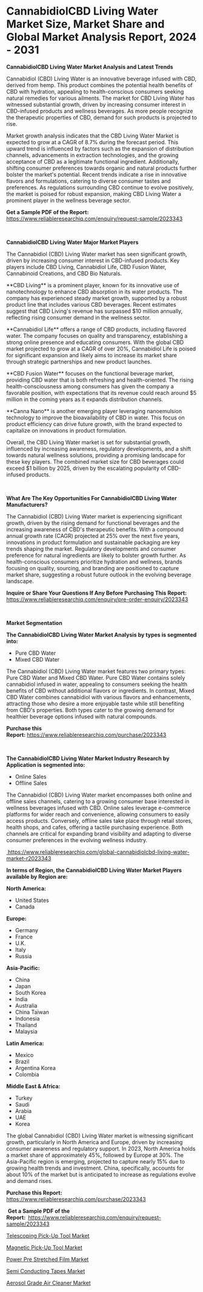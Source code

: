 <p><h1>CannabidiolCBD Living Water Market Size, Market Share and Global Market Analysis Report, 2024 - 2031</h1></p><p><strong>CannabidiolCBD Living Water Market Analysis and Latest Trends</strong></p>
<p><p>Cannabidiol (CBD) Living Water is an innovative beverage infused with CBD, derived from hemp. This product combines the potential health benefits of CBD with hydration, appealing to health-conscious consumers seeking natural remedies for various ailments. The market for CBD Living Water has witnessed substantial growth, driven by increasing consumer interest in CBD-infused products and wellness beverages. As more people recognize the therapeutic properties of CBD, demand for such products is projected to rise.</p><p>Market growth analysis indicates that the CBD Living Water Market is expected to grow at a CAGR of 8.7% during the forecast period. This upward trend is influenced by factors such as the expansion of distribution channels, advancements in extraction technologies, and the growing acceptance of CBD as a legitimate functional ingredient. Additionally, shifting consumer preferences towards organic and natural products further bolster the market's potential. Recent trends indicate a rise in innovative flavors and formulations, catering to diverse consumer tastes and preferences. As regulations surrounding CBD continue to evolve positively, the market is poised for robust expansion, making CBD Living Water a prominent player in the wellness beverage sector.</p></p>
<p><strong>Get a Sample PDF of the Report:&nbsp;</strong> <a href="https://www.reliableresearchiq.com/enquiry/request-sample/2023343?utm_campaign=1732&utm_medium=2&utm_source=Github&utm_content=ia&utm_term=28102024&utm_id=cannabidiolcbd-living-water">https://www.reliableresearchiq.com/enquiry/request-sample/2023343</a></p>
<p>&nbsp;</p>
<p><strong>CannabidiolCBD Living Water Major Market Players</strong></p>
<p><p>The Cannabidiol (CBD) Living Water market has seen significant growth, driven by increasing consumer interest in CBD-infused products. Key players include CBD Living, Cannabidiol Life, CBD Fusion Water, Cannabinoid Creations, and CBD Bio Naturals. </p><p>**CBD Living** is a prominent player, known for its innovative use of nanotechnology to enhance CBD absorption in its water products. The company has experienced steady market growth, supported by a robust product line that includes various CBD beverages. Recent estimates suggest that CBD Living's revenue has surpassed $10 million annually, reflecting rising consumer demand in the wellness sector.</p><p>**Cannabidiol Life** offers a range of CBD products, including flavored water. The company focuses on quality and transparency, establishing a strong online presence and educating consumers. With the global CBD market projected to grow at a CAGR of over 20%, Cannabidiol Life is poised for significant expansion and likely aims to increase its market share through strategic partnerships and new product launches.</p><p>**CBD Fusion Water** focuses on the functional beverage market, providing CBD water that is both refreshing and health-oriented. The rising health-consciousness among consumers has given the company a favorable position, with expectations that its revenue could reach around $5 million in the coming years as it expands distribution channels.</p><p>**Canna Nano** is another emerging player leveraging nanoemulsion technology to improve the bioavailability of CBD in water. This focus on product efficiency can drive future growth, with the brand expected to capitalize on innovations in product formulation.</p><p>Overall, the CBD Living Water market is set for substantial growth, influenced by increasing awareness, regulatory developments, and a shift towards natural wellness solutions, providing a promising landscape for these key players. The combined market size for CBD beverages could exceed $1 billion by 2025, driven by the escalating popularity of CBD-infused products.</p></p>
<p>&nbsp;</p>
<p><strong>What Are The Key Opportunities For CannabidiolCBD Living Water Manufacturers?</strong></p>
<p><p>The Cannabidiol (CBD) Living Water market is experiencing significant growth, driven by the rising demand for functional beverages and the increasing awareness of CBD's therapeutic benefits. With a compound annual growth rate (CAGR) projected at 25% over the next five years, innovations in product formulation and sustainable packaging are key trends shaping the market. Regulatory developments and consumer preference for natural ingredients are likely to bolster growth further. As health-conscious consumers prioritize hydration and wellness, brands focusing on quality, sourcing, and branding are positioned to capture market share, suggesting a robust future outlook in the evolving beverage landscape.</p></p>
<p><strong>Inquire or Share Your Questions If Any Before Purchasing This Report:</strong> <a href="https://www.reliableresearchiq.com/enquiry/pre-order-enquiry/2023343?utm_campaign=1732&utm_medium=2&utm_source=Github&utm_content=ia&utm_term=28102024&utm_id=cannabidiolcbd-living-water">https://www.reliableresearchiq.com/enquiry/pre-order-enquiry/2023343</a></p>
<p>&nbsp;</p>
<p><strong>Market Segmentation</strong></p>
<p><strong>The CannabidiolCBD Living Water Market Analysis by types is segmented into:</strong></p>
<p><ul><li>Pure CBD Water</li><li>Mixed CBD Water</li></ul></p>
<p><p>The Cannabidiol (CBD) Living Water market features two primary types: Pure CBD Water and Mixed CBD Water. Pure CBD Water contains solely cannabidiol infused in water, appealing to consumers seeking the health benefits of CBD without additional flavors or ingredients. In contrast, Mixed CBD Water combines cannabidiol with various flavors and enhancements, attracting those who desire a more enjoyable taste while still benefiting from CBD's properties. Both types cater to the growing demand for healthier beverage options infused with natural compounds.</p></p>
<p><strong>Purchase this Report:&nbsp;</strong><a href="https://www.reliableresearchiq.com/purchase/2023343?utm_campaign=1732&utm_medium=2&utm_source=Github&utm_content=ia&utm_term=28102024&utm_id=cannabidiolcbd-living-water">https://www.reliableresearchiq.com/purchase/2023343</a></p>
<p>&nbsp;</p>
<p><strong>The CannabidiolCBD Living Water Market Industry Research by Application is segmented into:</strong></p>
<p><ul><li>Online Sales</li><li>Offline Sales</li></ul></p>
<p><p>The Cannabidiol (CBD) Living Water market encompasses both online and offline sales channels, catering to a growing consumer base interested in wellness beverages infused with CBD. Online sales leverage e-commerce platforms for wider reach and convenience, allowing consumers to easily access products. Conversely, offline sales take place through retail stores, health shops, and cafes, offering a tactile purchasing experience. Both channels are critical for expanding brand visibility and adapting to diverse consumer preferences in the evolving wellness industry.</p></p>
<p><a href="https://www.reliableresearchiq.com/global-cannabidiolcbd-living-water-market-r2023343?utm_campaign=1732&utm_medium=2&utm_source=Github&utm_content=ia&utm_term=28102024&utm_id=cannabidiolcbd-living-water">&nbsp;https://www.reliableresearchiq.com/global-cannabidiolcbd-living-water-market-r2023343</a></p>
<p><strong>In terms of Region, the CannabidiolCBD Living Water Market Players available by Region are:</strong></p>
<p>
    <p> <strong> North America: </strong>
        <ul>
            <li>United States</li>
            <li>Canada</li>
        </ul>
        </p> 
    <p> <strong> Europe: </strong>
        <ul>
            <li>Germany</li>
            <li>France</li>
            <li>U.K.</li>
            <li>Italy</li>
            <li>Russia</li>
        </ul>
        </p> 
    <p> <strong> Asia-Pacific: </strong>
        <ul>
            <li>China</li>
            <li>Japan</li>
            <li>South Korea</li>
            <li>India</li>
            <li>Australia</li>
            <li>China Taiwan</li>
            <li>Indonesia</li>
            <li>Thailand</li>
            <li>Malaysia</li>
        </ul>
        </p> 
    <p> <strong> Latin America: </strong>
        <ul>
            <li>Mexico</li>
            <li>Brazil</li>
            <li>Argentina Korea</li>
            <li>Colombia</li>
        </ul>
        </p> 
    <p> <strong> Middle East & Africa: </strong>
        <ul>
            <li>Turkey</li>
            <li>Saudi</li>
            <li>Arabia</li>
            <li>UAE</li>
            <li>Korea</li>
        </ul>
    </p>
    </p>
<p><p>The global Cannabidiol (CBD) Living Water market is witnessing significant growth, particularly in North America and Europe, driven by increasing consumer awareness and regulatory support. In 2023, North America holds a market share of approximately 45%, followed by Europe at 30%. The Asia-Pacific region is emerging, projected to capture nearly 15% due to growing health trends and investment. China, specifically, accounts for about 10% of the market but is anticipated to increase as regulations evolve and demand rises.</p></p>
<p><strong>Purchase this Report: </strong><a href="https://www.reliableresearchiq.com/purchase/2023343?utm_campaign=1732&utm_medium=2&utm_source=Github&utm_content=ia&utm_term=28102024&utm_id=cannabidiolcbd-living-water">https://www.reliableresearchiq.com/purchase/2023343</a></p>
<p>&nbsp;<strong>Get a Sample PDF of the Report:&nbsp;&nbsp;</strong><a href="https://www.reliableresearchiq.com/enquiry/request-sample/2023343?utm_campaign=1732&utm_medium=2&utm_source=Github&utm_content=ia&utm_term=28102024&utm_id=cannabidiolcbd-living-water">https://www.reliableresearchiq.com/enquiry/request-sample/2023343</a></p>
<p><strong></strong></p>
<p><p><a href="https://www.linkedin.com/pulse/telescoping-pick-up-tool-market-global-share-ranking-overall-onbce?trk=public_post_embed_feed-article-content&utm_campaign=1732&utm_medium=2&utm_source=Github&utm_content=ia&utm_term=28102024&utm_id=cannabidiolcbd-living-water">Telescoping Pick-Up Tool Market</a></p><p><a href="https://www.linkedin.com/pulse/strategic-market-insights-global-magnetic-pick-up-tool-2024-kjnze?trk=public_post_embed_feed-article-content&utm_campaign=1732&utm_medium=2&utm_source=Github&utm_content=ia&utm_term=28102024&utm_id=cannabidiolcbd-living-water">Magnetic Pick-Up Tool Market</a></p><p><a href="https://www.linkedin.com/pulse/market-forecasting-change-global-power-pre-stretched-film-dynamics-p0gze?trk=public_post_embed_feed-article-content&utm_campaign=1732&utm_medium=2&utm_source=Github&utm_content=ia&utm_term=28102024&utm_id=cannabidiolcbd-living-water">Power Pre Stretched Film Market</a></p><p><a href="https://github.com/JudyWalsh475/Market-Research-Report-List-1/blob/main/semi-conducting-tapes-market.md?utm_campaign=1732&utm_medium=2&utm_source=Github&utm_content=ia&utm_term=28102024&utm_id=cannabidiolcbd-living-water">Semi Conducting Tapes Market</a></p><p><a href="https://www.linkedin.com/pulse/aerosol-grade-air-cleaner-momentum-charting-72-cagr-path-2024-2031-rvt0e?utm_campaign=1732&utm_medium=2&utm_source=Github&utm_content=ia&utm_term=28102024&utm_id=cannabidiolcbd-living-water">Aerosol Grade Air Cleaner Market</a></p></p>